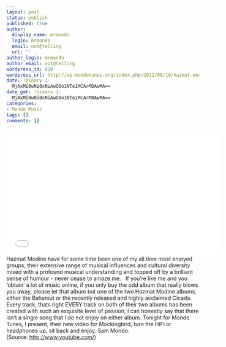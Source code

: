 ```yaml
---
layout: post
status: publish
published: true
author:
  display_name: mrmondo
  login: mrmondo
  email: not@telling
  url: ''
author_login: mrmondo
author_email: not@telling
wordpress_id: 810
wordpress_url: http://wp.mondotunes.org/index.php/2012/06/16/hazmat-modine-have-for-some-time-been-one-of-my/
date: !binary |-
  MjAxMi0wNi0xNiAwODo1NTo1MCArMDAwMA==
date_gmt: !binary |-
  MjAxMi0wNi0xNiAwODo1NTo1MCArMDAwMA==
categories:
- Mondo Music
tags: []
comments: []
---
```

<iframe width="560" height="315" src="//www.youtube.com/embed/HJ0MQhiz5e8" frameborder="0"> </iframe>
Hazmat Modine have for some time been one of my all time most enjoyed groups, their extensive range of musical influences and cultural diversity mixed with a profound musical understanding and topped off by a brilliant sense of humour - never cease to amaze me.  
If you&#8217;re like me and you &#8216;obtain&#8217; a lot of music online, if you only buy the odd album that really blows you away, please let that album but one of the two Hazmat Modine albums, either the Bahamut or the recently released and highly acclaimed Cicada.
Every track, thats right EVERY track on both of their two albums has been created with such an exquisite level of passion, I can honestly say that there isn&#8217;t a single song that I do not enjoy on either album.
Tonight for Mondo Tunes,
I present, their new video for Mockingbird, turn the HiFi or headphones up, sit back and enjoy.
Sam Mondo.
<div class="attribution">(<span>Source:</span> <a href="http://www.youtube.com/">http://www.youtube.com/</a>)</div>
